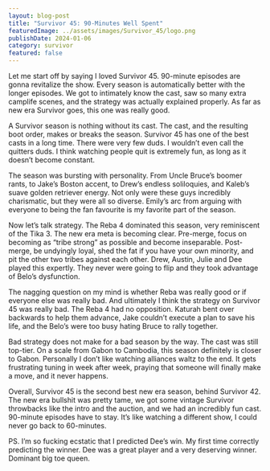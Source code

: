 ```yaml
---
layout: blog-post
title: "Survivor 45: 90-Minutes Well Spent"
featuredImage: ../assets/images/Survivor_45/logo.png
publishDate: 2024-01-06
category: survivor
featured: false
---
```


Let me start off by saying I loved Survivor 45. 90-minute episodes are gonna revitalize the show. Every season is automatically better with the longer episodes. We got to intimately know the cast, saw so many extra camplife scenes, and the strategy was actually explained properly. As far as new era Survivor goes, this one was really good.

A Survivor season is nothing without its cast. The cast, and the resulting boot order, makes or breaks the season. Survivor 45 has one of the best casts in a long time. There were very few duds. I wouldn’t even call the quitters duds. I think watching people quit is extremely fun, as long as it doesn’t become constant.

The season was bursting with personality. From Uncle Bruce’s boomer rants, to Jake’s Boston accent, to Drew’s endless soliloquies, and Kaleb’s suave golden retriever energy. Not only were these guys incredibly charismatic, but they were all so diverse. Emily’s arc from arguing with everyone to being the fan favourite is my favorite part of the season. 

Now let’s talk strategy. The Reba 4 dominated this season, very reminiscent of the Tika 3. The new era meta is becoming clear. Pre-merge, focus on becoming as “tribe strong” as possible and become inseparable. Post-merge, be undyingly loyal, shed the fat if you have your own minority, and pit the other two tribes against each other.  Drew, Austin, Julie and Dee played this expertly. They never were going to flip and they took advantage of Belo’s dysfunction. 

The nagging question on my mind is whether Reba was really good or if everyone else was really bad. And ultimately I think the strategy on Survivor 45 was really bad. The Reba 4 had no opposition. Katurah bent over backwards to help them advance, Jake couldn’t execute a plan to save his life, and the Belo’s were too busy hating Bruce to rally together.  

Bad strategy does not make for a bad season by the way. The cast was still top-tier. On a scale from Gabon to Cambodia, this season definitely is closer to Gabon. Personally I don’t like watching alliances waltz to the end. It gets frustrating tuning in week after week, praying that someone will finally make a move, and it never happens.

Overall, Survivor 45 is the second best new era season, behind Survivor 42. The new era bullshit was pretty tame, we got some vintage Survivor throwbacks like the intro and the auction, and we had an incredibly fun cast. 90-minute episodes have to stay. It’s like watching a different show, I could never go back to 60-minutes. 

PS. I’m so fucking ecstatic that I predicted Dee’s win. My first time correctly predicting the winner. Dee was a great player and a very deserving winner. Dominant big toe queen.

